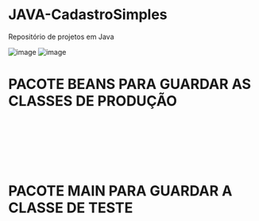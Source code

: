 # JAVA-CadastroSimples
Repositório de projetos em Java


![image](https://user-images.githubusercontent.com/124844088/222635231-1a04774c-9e40-4cd5-b001-8052c6918571.png)
![image](https://user-images.githubusercontent.com/124844088/222636103-a44d1300-6c16-46d7-b6e6-ea0cbfd99435.png)
<h1>PACOTE BEANS PARA GUARDAR AS CLASSES DE PRODUÇÃO<h1/>


 <br/>
 <br/>
 <h1>PACOTE MAIN PARA GUARDAR A CLASSE DE TESTE<h1/>

